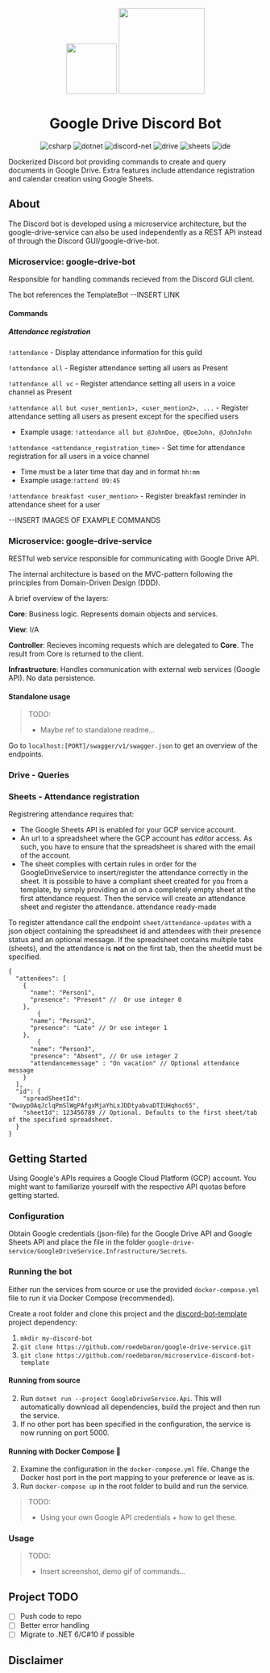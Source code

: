 <p align="center">
  <img width="100" src="https://pnggrid.com/wp-content/uploads/2021/05/Discord-Logo-Circle-768x768.png">  
  <img width="170" src="https://logos-world.net/wp-content/uploads/2020/11/Google-Drive-Logo.png">
</p>


<h1 align="center">Google Drive Discord Bot</h1>

<p align="center">
  <img src="https://img.shields.io/badge/C%23-8.0-blue" alt="csharp" style="max-width:100%;"> 
  <img src="https://img.shields.io/badge/.NET Core-3.1-blue" alt="dotnet" style="max-width:100%;"> 
  <img src="https://img.shields.io/badge/discord--net--labs-v3.1.7-blue" alt="discord-net" style="max-width:100%;">
  <img src="https://img.shields.io/badge/google--api--drive-v3-green" alt="drive" style="max-width:100%;"> 
  <img src="https://img.shields.io/badge/google--api--sheets-v4-green" alt="sheets" style="max-width:100%;"> 
  <img src="https://img.shields.io/badge/IDE-VS2019-purple" alt="ide" style="max-width:100%;">
</p>

Dockerized Discord bot providing commands to create and query documents in Google Drive. Extra features include attendance registration and calendar creation using Google Sheets.

## About

The Discord bot is developed using a microservice architecture, but the google-drive-service can also be used independently as a REST API instead of through the Discord GUI/google-drive-bot.

### Microservice: google-drive-bot

Responsible for handling commands recieved from the Discord GUI client.

The bot references the TemplateBot --INSERT LINK

#### Commands

##### Attendance registration

`!attendance` - Display attendance information for this guild

`!attendance all` - Register attendance setting all users as Present

`!attendance all vc` - Register attendance setting all users in a voice channel as Present

`!attendance all but <user_mention1>, <user_mention2>, ...` - Register attendance setting all users as present except for the specified users
- Example usage: `!attendance all but @JohnDoe, @DoeJohn, @JohnJohn`

`!attendance <attendance_registration_time>` - Set time for attendance registration for all users in a voice channel
- Time must be a later time that day and in format `hh:mm`
- Example usage:`!attend 09:45`

`!attendance breakfast <user_mention>` - Register breakfast reminder in attendance sheet for a user


--INSERT IMAGES OF EXAMPLE COMMANDS


### Microservice: google-drive-service

RESTful web service responsible for communicating with Google Drive API. 

The internal architecture is based on the MVC-pattern following the principles from Domain-Driven Design (DDD). 

A brief overview of the layers:

**Core**: Business logic. Represents domain objects and services. 

**View**: I/A

**Controller**: Recieves incoming requests which are delegated to **Core**. The result from Core is returned to the client.

**Infrastructure**: Handles communication with external web services (Google API). No data persistence. 

#### Standalone usage

> TODO:
> - Maybe ref to standalone readme...


Go to `localhost:[PORT]/swagger/v1/swagger.json` to get an overview of the endpoints.

### Drive - Queries

### Sheets - Attendance registration

Registrering attendance requires that: 
- The Google Sheets API is enabled for your GCP service account.
- An url to a spreadsheet where the GCP account has _editor_ access. As such, you have to ensure that the spreadsheet is shared with the email of the account.   
- The sheet complies with certain rules in order for the GoogleDriveService to insert/register the attendance correctly in the sheet. It is possible to have a compliant sheet created for you from a template, by simply providing an id on a completely empty sheet at the first attendance request. Then the service will create an attendance sheet and register the attendance. attendance ready-made 

To register attendance call the endpoint `sheet/attendance-updates` with a json object containing the spreadsheet id and attendees with their presence status and an optional message. If the spreadsheet contains multiple tabs (sheets), and the attendance is **not** on the first tab, then the sheetId must be specified.

```JSONC
{
  "attendees": [
    {
      "name": "Person1",
      "presence": "Present" //  Or use integer 0
    },
        {
      "name": "Person2",
      "presence": "Late" // Or use integer 1
    },
        {
      "name": "Person3",
      "presence": "Absent", // Or use integer 2
      "attendancemessage" : "On vacation" // Optional attendance message
    }
  ],
  "id": {
    "spreadSheetId": "DwaypOAqJclqPmSlWgPAfgxMjaYhLxJDDtyabvaDTIUHqhoc65",
    "sheetId": 123456789 // Optional. Defaults to the first sheet/tab of the specified spreadsheet.
  }
}
```


## Getting Started

Using Google's APIs requires a Google Cloud Platform (GCP) account. You might want to familiarize yourself with the respective API quotas before getting started.

### Configuration

Obtain Google credentials (json-file) for the Google Drive API and Google Sheets API and place the file in the folder `google-drive-service/GoogleDriveService.Infrastructure/Secrets`.

### Running the bot

Either run the services from source or use the provided `docker-compose.yml` file to run it via Docker Compose (recommended).  

Create a root folder and clone this project and the [discord-bot-template](https://github.com/roedebaron/microservice-discord-bot-template) project dependency: 
1. `mkdir my-discord-bot`
2. `git clone https://github.com/roedebaron/google-drive-service.git`
3. `git clone https://github.com/roedebaron/microservice-discord-bot-template`

#### Running from source
2. Run `dotnet run --project GoogleDriveService.Api`. This will automatically download all dependencies, build the project and then run the service. 
3. If no other port has been specified in the configuration, the service is now running on port 5000. 


#### Running with Docker Compose 🐳
2. Examine the configuration in the `docker-compose.yml` file. Change the Docker host port in the port mapping to your preference or leave as is. 
3. Run `docker-compose up` in the root folder to build and run the service.

> TODO: 
> - Using your own Google API credentials + how to get these.

### Usage

> TODO:
> - Insert screenshot, demo gif of commands...


## Project TODO
- [ ] Push code to repo
- [ ] Better error handling
- [ ] Migrate to .NET 6/C#10 if possible

## Disclaimer



